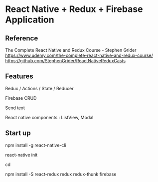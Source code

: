 # React Native + Redux + Firebase Application

## Reference
  The Complete React Native and Redux Course - Stephen Grider
  https://www.udemy.com/the-complete-react-native-and-redux-course/
  https://github.com/StephenGrider/ReactNativeReduxCasts

## Features
  Redux / Actions / State / Reducer
  
  Firebase CRUD
  
  Send text

  React native components : ListView, Modal

## Start up
  
  npm install -g react-native-cli
    
  react-native init <project>

  cd <project>

  npm install -S react-redux redux redux-thunk firebase
